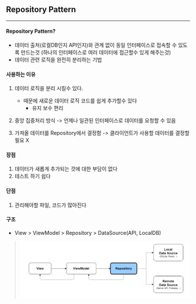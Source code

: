## Repository Pattern
---
#### Repository Pattern?
- 데이터 출처(로컬DB인지 API인지)와 관계 없이 동일 인터페이스로 접속할 수 있도록 만드는것 (하나의 인터페이스로 여러 데이터에 접근할수 있게 해주는것)
- 데이터 관련 로직을 완전히 분리하는 기법

#### 사용하는 이유
1. 데이터 로직을 분리 시킬수 있다.
    - 때문에 새로운 데이터 로직 코드를 쉽게 추가할수 있다
        - 유지 보수 편리
  
2. 중앙 집중처리 방식 -> 언제나 일관된 인터페이스로 데이터를 요청할 수 있음
3. 가져올 데이터를 Repository에서 결정함
-> 클라이언트가 사용할 데이터를 결정할 필요 X

#### 장점
1. 데이터가 새롭게 추가되는 것에 대한 부담이 없다
2. 테스트 하기 쉽다

#### 단점
1. 관리해야할 파일, 코드가 많아진다

#### 구조
- View > ViewModel > Repository > DataSource(API, LocalDB)
>![ex_screenshot](imgfile/Repository.png)
  
  
